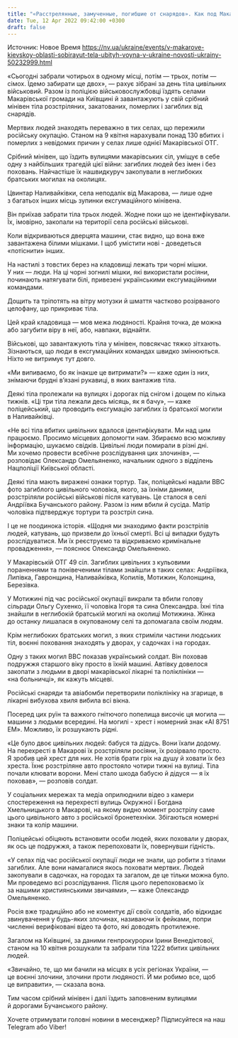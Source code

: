 ```yaml
---
title: "«Расстрелянные, замученные, погибшие от снарядов». Как под Макаровом собирают тела убитых — репортаж BBC"
date: Tue, 12 Apr 2022 09:42:00 +0300
draft: false
---
```

Источник: Новое Время https://nv.ua/ukraine/events/v-makarove-kievskoy-oblasti-sobirayut-tela-ubityh-voyna-v-ukraine-novosti-ukrainy-50232999.html


«Сьогодні забрали чотирьох в одному місці, потім — трьох, потім — сімох. Їдемо забирати ще двох», — рахує зібрані за день тіла цивільних військовий. Разом із поліцією військовослужбовці їздять селами Макарівської громади на Київщині й завантажують у свій срібний мінівен тіла розстріляних, закатованих, померлих і загиблих від снарядів.

Мертвих людей знаходять переважно в тих селах, що пережили російську окупацію. Станом на 9 квітня нарахували понад 130 вбитих і померлих з невідомих причин у селах лише однієї Макарівської ОТГ.

Срібний мінівен, що їздить вулицями макарівських сіл, уміщує в себе одну з найбільших трагедій цієї війни: загиблих людей без імен і без поховань. Найчастіше їх нашвидкуруч закопували в неглибоких братських могилах на околицях.

Цвинтар Наливайківки, села неподалік від Макарова, — лише одне з багатьох інших місць зупинки ексгумаційного мінівена.

Він приїхав забрати тіла трьох людей. Жодне поки що не ідентифікували. Їх, імовірно, закопали на території села російські військові.

Коли відкриваються дверцята машини, стає видно, що вона вже завантажена білими мішками. І щоб умістити нові - доведеться «потіснити» інших.

На настилі з товстих берез на кладовищі лежать три чорні мішки. У них — люди. На ці чорні зогнилі мішки, які використали росіяни, починають натягувати білі, привезені українськими ексгумаційними командами.

Дощить та тріпотять на вітру мотузки й шмаття частково розірваного целофану, що прикриває тіла.

Цей край кладовища — мов межа людяності. Крайня точка, де можна або загубити віру в неї, або, навпаки, віднайти.

Військові, що завантажують тіла у мінівен, повсякчас тяжко зітхають. Зізнаються, що люди в ексгумаційних командах швидко змінюються. Ніхто не витримує тут довго.

«Ми випиваємо, бо як інакше це витримати?» — каже один із них, знімаючи брудні в’язані рукавиці, в яких вантажив тіла.

Деякі тіла пролежали на вулицях і дорогах під снігом і дощем по кілька тижнів. «Ці три тіла лежали десь місяць, як я бачу», — каже поліцейський, що проводить ексгумацію загиблих із братської могили в Наливайківці.

«Не всі тіла вбитих цивільних вдалося ідентифікувати. Ми над цим працюємо. Просимо місцевих допомогти нам. Збираємо всю можливу інформацію, шукаємо свідків. Цивільні люди помирали в різні дні. Ми хочемо провести всебічне розслідування цих злочинів», — розповідає Олександр Омельяненко, начальник одного з відділень Нацполіції Київської області.

Деякі тіла мають виражені ознаки тортур. Так, поліцейські надали ВВС фото загиблого цивільного чоловіка, якого, за їхніми даними, розстріляли російські військові після катувань. Це сталося в селі Андріївка Бучанського району. Разом із ним вбили й сусіда. Матір чоловіка підтверджує тортури та розстріл сина.

І це не поодинока історія. «Щодня ми знаходимо факти розстрілів людей, катувань, що призвели до їхньої смерті. Всі ці випадки будуть розслідуватися. Ми їх реєструємо та відкриваємо кримінальне провадження», — пояснює Олександр Омельяненко.

У Макарівській ОТГ 49 сіл. Загиблих цивільних з кульовими пораненнями та понівеченими тілами знайшли в таких селах: Андріївка, Липівка, Гавронщина, Наливайківка, Копилів, Мотижин, Колонщина, Березівка.

У Мотижині під час російської окупації викрали та вбили голову сільради Ольгу Сухенко, її чоловіка Ігоря та сина Олександра. Їхні тіла знайшли в неглибокій братській могилі на околиці Мотижина. Жінка до останку лишалася в окупованому селі та допомагала своїм людям.

Крім неглибоких братських могил, з яких стриміли частини людських тіл, воєнні поховання знаходять у дворах, у садочках і на городах.

Одну з таких могил ВВС показав український солдат. Він поховав подружжя старшого віку просто в їхній машині. Автівку довелося закопати з людьми в дворі макарівської лікарні та поліклініки — «на больничці», як кажуть місцеві.

Російські снаряди та авіабомби перетворили поліклініку на згарище, в лікарні вибухова хвиля вибила всі вікна.

Посеред цих руїн та важкого гнітючого попелища височіє ця могила — машини з людьми всередині. На могилі - хрест і номерний знак «АІ 8751 ЕМ». Можливо, їх розшукають рідні.

«Це було двоє цивільних людей: бабуся та дідусь. Вони їхали додому. На перехресті в Макарові їх розстріляли росіяни, їх розірвало просто. Я зробив цей хрест для них. Не хотів брати гріх на душу й ховати їх без хреста. Їхнє розстріляне авто простояло чотири тижні на вулиці. Тіла почали клювати ворони. Мені стало шкода бабусю й дідуся — я їх поховав», — розповів солдат.

У соціальних мережах та медіа оприлюднили відео з камери спостереження на перехресті вулиць Окружної і Богдана Хмельницького в Макарові, на якому видно момент розстрілу саме цього цивільного авто з російської бронетехніки. Збігаються номерні знаки та колір машини.

Поліцейські обіцяють встановити особи людей, яких поховали у дворах, як ось це подружжя, а також перепоховати їх, повернувши гідність.

«У селах під час російської окупації люди не знали, що робити з тілами загиблих. Але вони намагалися якось поховати мертвих. Людей закопували в садочках, на городах та загалом, де це тільки можна було. Ми проведемо всі розслідування. Після цього перепоховаємо їх за нашими християнськими звичаями», — каже Олександр Омельяненко.

Росія вже традиційно або не коментує дії своїх солдатів, або відкидає звинувачення у будь-яких злочинах, називаючи їх фейками, попри численні верифіковані відео та фото, які доводять протилежне.

Загалом на Київщині, за даними генпрокурорки Ірини Венедіктової, станом на 10 квітня розшукали та забрали тіла 1222 вбитих цивільних людей.

«Звичайно, те, що ми бачили на місцях в усіх регіонах України, — це воєнні злочини, злочини проти людяності. Й ми робимо все, щоб це виправити», — сказала вона.

Тим часом срібний мінівен і далі їздить заповненим вулицями й дорогами Бучанського району.

Хочете отримувати головні новини в месенджер? Підписуйтеся на наш Telegram або Viber!
